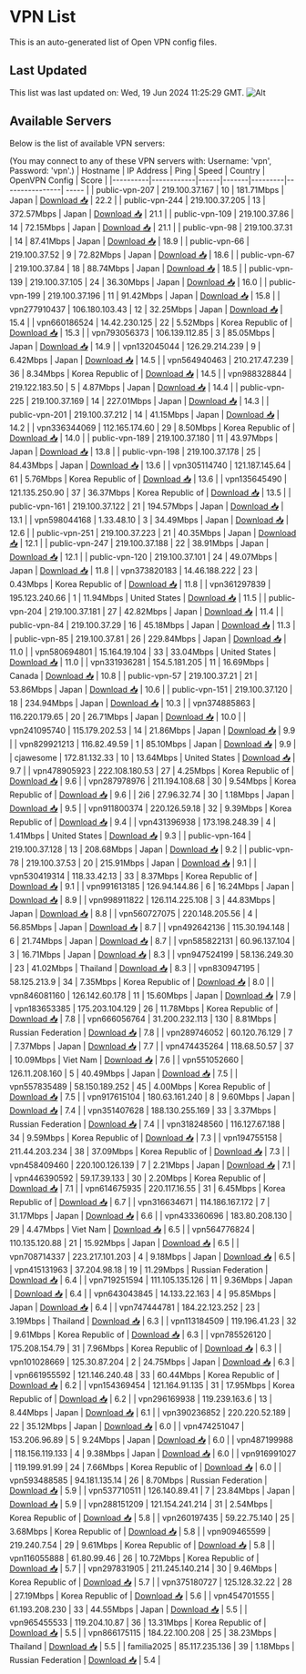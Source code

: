 # VPN List

This is an auto-generated list of Open VPN config files.

## Last Updated

This list was last updated on: Wed, 19 Jun 2024 11:25:29 GMT.
![Alt](https://repobeats.axiom.co/api/embed/186b98318ef1479477931607c1ad7d823f12451f.svg "Repobeats analytics image")

## Available Servers

Below is the list of available VPN servers:

(You may connect to any of these VPN servers with: Username: 'vpn', Password: 'vpn'.)
| Hostname | IP Address | Ping | Speed | Country | OpenVPN Config | Score |
|----------|------------|------|-------|---------|----------------| ----- |
| public-vpn-207 | 219.100.37.167 | 10 | 181.71Mbps | Japan | [Download 📥](./configs/server_0_JP.ovpn) | 22.2 |
| public-vpn-244 | 219.100.37.205 | 13 | 372.57Mbps | Japan | [Download 📥](./configs/server_1_JP.ovpn) | 21.1 |
| public-vpn-109 | 219.100.37.86 | 14 | 72.15Mbps | Japan | [Download 📥](./configs/server_2_JP.ovpn) | 21.1 |
| public-vpn-98 | 219.100.37.31 | 14 | 87.41Mbps | Japan | [Download 📥](./configs/server_3_JP.ovpn) | 18.9 |
| public-vpn-66 | 219.100.37.52 | 9 | 72.82Mbps | Japan | [Download 📥](./configs/server_4_JP.ovpn) | 18.6 |
| public-vpn-67 | 219.100.37.84 | 18 | 88.74Mbps | Japan | [Download 📥](./configs/server_5_JP.ovpn) | 18.5 |
| public-vpn-139 | 219.100.37.105 | 24 | 36.30Mbps | Japan | [Download 📥](./configs/server_6_JP.ovpn) | 16.0 |
| public-vpn-199 | 219.100.37.196 | 11 | 91.42Mbps | Japan | [Download 📥](./configs/server_7_JP.ovpn) | 15.8 |
| vpn277910437 | 106.180.103.43 | 12 | 32.25Mbps | Japan | [Download 📥](./configs/server_8_JP.ovpn) | 15.4 |
| vpn660186524 | 14.42.230.125 | 22 | 5.52Mbps | Korea Republic of | [Download 📥](./configs/server_9_KR.ovpn) | 15.3 |
| vpn793056373 | 106.139.112.85 | 3 | 85.05Mbps | Japan | [Download 📥](./configs/server_10_JP.ovpn) | 14.9 |
| vpn132045044 | 126.29.214.239 | 9 | 6.42Mbps | Japan | [Download 📥](./configs/server_11_JP.ovpn) | 14.5 |
| vpn564940463 | 210.217.47.239 | 36 | 8.34Mbps | Korea Republic of | [Download 📥](./configs/server_12_KR.ovpn) | 14.5 |
| vpn988328844 | 219.122.183.50 | 5 | 4.87Mbps | Japan | [Download 📥](./configs/server_13_JP.ovpn) | 14.4 |
| public-vpn-225 | 219.100.37.169 | 14 | 227.01Mbps | Japan | [Download 📥](./configs/server_14_JP.ovpn) | 14.3 |
| public-vpn-201 | 219.100.37.212 | 14 | 41.15Mbps | Japan | [Download 📥](./configs/server_15_JP.ovpn) | 14.2 |
| vpn336344069 | 112.165.174.60 | 29 | 8.50Mbps | Korea Republic of | [Download 📥](./configs/server_16_KR.ovpn) | 14.0 |
| public-vpn-189 | 219.100.37.180 | 11 | 43.97Mbps | Japan | [Download 📥](./configs/server_17_JP.ovpn) | 13.8 |
| public-vpn-198 | 219.100.37.178 | 25 | 84.43Mbps | Japan | [Download 📥](./configs/server_18_JP.ovpn) | 13.6 |
| vpn305114740 | 121.187.145.64 | 61 | 5.76Mbps | Korea Republic of | [Download 📥](./configs/server_19_KR.ovpn) | 13.6 |
| vpn135645490 | 121.135.250.90 | 37 | 36.37Mbps | Korea Republic of | [Download 📥](./configs/server_20_KR.ovpn) | 13.5 |
| public-vpn-161 | 219.100.37.122 | 21 | 194.57Mbps | Japan | [Download 📥](./configs/server_21_JP.ovpn) | 13.1 |
| vpn598044168 | 1.33.48.10 | 3 | 34.49Mbps | Japan | [Download 📥](./configs/server_22_JP.ovpn) | 12.6 |
| public-vpn-251 | 219.100.37.223 | 21 | 40.35Mbps | Japan | [Download 📥](./configs/server_23_JP.ovpn) | 12.1 |
| public-vpn-247 | 219.100.37.188 | 22 | 38.91Mbps | Japan | [Download 📥](./configs/server_24_JP.ovpn) | 12.1 |
| public-vpn-120 | 219.100.37.101 | 24 | 49.07Mbps | Japan | [Download 📥](./configs/server_25_JP.ovpn) | 11.8 |
| vpn373820183 | 14.46.188.222 | 23 | 0.43Mbps | Korea Republic of | [Download 📥](./configs/server_26_KR.ovpn) | 11.8 |
| vpn361297839 | 195.123.240.66 | 1 | 11.94Mbps | United States | [Download 📥](./configs/server_27_US.ovpn) | 11.5 |
| public-vpn-204 | 219.100.37.181 | 27 | 42.82Mbps | Japan | [Download 📥](./configs/server_28_JP.ovpn) | 11.4 |
| public-vpn-84 | 219.100.37.29 | 16 | 45.18Mbps | Japan | [Download 📥](./configs/server_29_JP.ovpn) | 11.3 |
| public-vpn-85 | 219.100.37.81 | 26 | 229.84Mbps | Japan | [Download 📥](./configs/server_30_JP.ovpn) | 11.0 |
| vpn580694801 | 15.164.19.104 | 33 | 33.04Mbps | United States | [Download 📥](./configs/server_31_US.ovpn) | 11.0 |
| vpn331936281 | 154.5.181.205 | 11 | 16.69Mbps | Canada | [Download 📥](./configs/server_32_CA.ovpn) | 10.8 |
| public-vpn-57 | 219.100.37.21 | 21 | 53.86Mbps | Japan | [Download 📥](./configs/server_33_JP.ovpn) | 10.6 |
| public-vpn-151 | 219.100.37.120 | 18 | 234.94Mbps | Japan | [Download 📥](./configs/server_34_JP.ovpn) | 10.3 |
| vpn374885863 | 116.220.179.65 | 20 | 26.71Mbps | Japan | [Download 📥](./configs/server_35_JP.ovpn) | 10.0 |
| vpn241095740 | 115.179.202.53 | 14 | 21.86Mbps | Japan | [Download 📥](./configs/server_36_JP.ovpn) | 9.9 |
| vpn829921213 | 116.82.49.59 | 1 | 85.10Mbps | Japan | [Download 📥](./configs/server_37_JP.ovpn) | 9.9 |
| cjawesome | 172.81.132.33 | 10 | 13.64Mbps | United States | [Download 📥](./configs/server_38_US.ovpn) | 9.7 |
| vpn478905923 | 222.108.180.53 | 27 | 4.25Mbps | Korea Republic of | [Download 📥](./configs/server_39_KR.ovpn) | 9.6 |
| vpn287978976 | 211.194.108.68 | 30 | 9.54Mbps | Korea Republic of | [Download 📥](./configs/server_40_KR.ovpn) | 9.6 |
| 2i6 | 27.96.32.74 | 30 | 1.18Mbps | Japan | [Download 📥](./configs/server_41_JP.ovpn) | 9.5 |
| vpn911800374 | 220.126.59.18 | 32 | 9.39Mbps | Korea Republic of | [Download 📥](./configs/server_42_KR.ovpn) | 9.4 |
| vpn431396938 | 173.198.248.39 | 4 | 1.41Mbps | United States | [Download 📥](./configs/server_43_US.ovpn) | 9.3 |
| public-vpn-164 | 219.100.37.128 | 13 | 208.68Mbps | Japan | [Download 📥](./configs/server_44_JP.ovpn) | 9.2 |
| public-vpn-78 | 219.100.37.53 | 20 | 215.91Mbps | Japan | [Download 📥](./configs/server_45_JP.ovpn) | 9.1 |
| vpn530419314 | 118.33.42.13 | 33 | 8.37Mbps | Korea Republic of | [Download 📥](./configs/server_46_KR.ovpn) | 9.1 |
| vpn991613185 | 126.94.144.86 | 6 | 16.24Mbps | Japan | [Download 📥](./configs/server_47_JP.ovpn) | 8.9 |
| vpn998911822 | 126.114.225.108 | 3 | 44.83Mbps | Japan | [Download 📥](./configs/server_48_JP.ovpn) | 8.8 |
| vpn560727075 | 220.148.205.56 | 4 | 56.85Mbps | Japan | [Download 📥](./configs/server_49_JP.ovpn) | 8.7 |
| vpn492642136 | 115.30.194.148 | 6 | 21.74Mbps | Japan | [Download 📥](./configs/server_50_JP.ovpn) | 8.7 |
| vpn585822131 | 60.96.137.104 | 3 | 16.71Mbps | Japan | [Download 📥](./configs/server_51_JP.ovpn) | 8.3 |
| vpn947524199 | 58.136.249.30 | 23 | 41.02Mbps | Thailand | [Download 📥](./configs/server_52_TH.ovpn) | 8.3 |
| vpn830947195 | 58.125.213.9 | 34 | 7.35Mbps | Korea Republic of | [Download 📥](./configs/server_53_KR.ovpn) | 8.0 |
| vpn846081160 | 126.142.60.178 | 11 | 15.60Mbps | Japan | [Download 📥](./configs/server_54_JP.ovpn) | 7.9 |
| vpn183653385 | 175.203.104.129 | 26 | 11.78Mbps | Korea Republic of | [Download 📥](./configs/server_55_KR.ovpn) | 7.8 |
| vpn666056764 | 31.200.232.113 | 130 | 8.81Mbps | Russian Federation | [Download 📥](./configs/server_56_RU.ovpn) | 7.8 |
| vpn289746052 | 60.120.76.129 | 7 | 7.37Mbps | Japan | [Download 📥](./configs/server_57_JP.ovpn) | 7.7 |
| vpn474435264 | 118.68.50.57 | 37 | 10.09Mbps | Viet Nam | [Download 📥](./configs/server_58_VN.ovpn) | 7.6 |
| vpn551052660 | 126.11.208.160 | 5 | 40.49Mbps | Japan | [Download 📥](./configs/server_59_JP.ovpn) | 7.5 |
| vpn557835489 | 58.150.189.252 | 45 | 4.00Mbps | Korea Republic of | [Download 📥](./configs/server_60_KR.ovpn) | 7.5 |
| vpn917615104 | 180.63.161.240 | 8 | 9.60Mbps | Japan | [Download 📥](./configs/server_61_JP.ovpn) | 7.4 |
| vpn351407628 | 188.130.255.169 | 33 | 3.37Mbps | Russian Federation | [Download 📥](./configs/server_62_RU.ovpn) | 7.4 |
| vpn318248560 | 116.127.67.188 | 34 | 9.59Mbps | Korea Republic of | [Download 📥](./configs/server_63_KR.ovpn) | 7.3 |
| vpn194755158 | 211.44.203.234 | 38 | 37.09Mbps | Korea Republic of | [Download 📥](./configs/server_64_KR.ovpn) | 7.3 |
| vpn458409460 | 220.100.126.139 | 7 | 2.21Mbps | Japan | [Download 📥](./configs/server_65_JP.ovpn) | 7.1 |
| vpn446390592 | 59.17.39.133 | 30 | 2.20Mbps | Korea Republic of | [Download 📥](./configs/server_66_KR.ovpn) | 7.1 |
| vpn614675935 | 220.117.16.55 | 31 | 6.45Mbps | Korea Republic of | [Download 📥](./configs/server_67_KR.ovpn) | 6.7 |
| vpn316634671 | 114.186.167.172 | 7 | 31.17Mbps | Japan | [Download 📥](./configs/server_68_JP.ovpn) | 6.6 |
| vpn433360696 | 183.80.208.130 | 29 | 4.47Mbps | Viet Nam | [Download 📥](./configs/server_69_VN.ovpn) | 6.5 |
| vpn564776824 | 110.135.120.88 | 21 | 15.92Mbps | Japan | [Download 📥](./configs/server_70_JP.ovpn) | 6.5 |
| vpn708714337 | 223.217.101.203 | 4 | 9.18Mbps | Japan | [Download 📥](./configs/server_71_JP.ovpn) | 6.5 |
| vpn415131963 | 37.204.98.18 | 19 | 11.29Mbps | Russian Federation | [Download 📥](./configs/server_72_RU.ovpn) | 6.4 |
| vpn719251594 | 111.105.135.126 | 11 | 9.36Mbps | Japan | [Download 📥](./configs/server_73_JP.ovpn) | 6.4 |
| vpn643043845 | 14.133.22.163 | 4 | 95.85Mbps | Japan | [Download 📥](./configs/server_74_JP.ovpn) | 6.4 |
| vpn747444781 | 184.22.123.252 | 23 | 3.19Mbps | Thailand | [Download 📥](./configs/server_75_TH.ovpn) | 6.3 |
| vpn113184509 | 119.196.41.23 | 32 | 9.61Mbps | Korea Republic of | [Download 📥](./configs/server_76_KR.ovpn) | 6.3 |
| vpn785526120 | 175.208.154.79 | 31 | 7.96Mbps | Korea Republic of | [Download 📥](./configs/server_77_KR.ovpn) | 6.3 |
| vpn101028669 | 125.30.87.204 | 2 | 24.75Mbps | Japan | [Download 📥](./configs/server_78_JP.ovpn) | 6.3 |
| vpn661955592 | 121.146.240.48 | 33 | 60.44Mbps | Korea Republic of | [Download 📥](./configs/server_79_KR.ovpn) | 6.2 |
| vpn154369454 | 121.164.91.135 | 31 | 17.95Mbps | Korea Republic of | [Download 📥](./configs/server_80_KR.ovpn) | 6.2 |
| vpn296169938 | 119.239.163.6 | 13 | 8.44Mbps | Japan | [Download 📥](./configs/server_81_JP.ovpn) | 6.1 |
| vpn390236852 | 220.220.52.189 | 22 | 35.12Mbps | Japan | [Download 📥](./configs/server_82_JP.ovpn) | 6.0 |
| vpn474251047 | 153.206.96.89 | 5 | 9.24Mbps | Japan | [Download 📥](./configs/server_83_JP.ovpn) | 6.0 |
| vpn487199988 | 118.156.119.133 | 4 | 9.38Mbps | Japan | [Download 📥](./configs/server_84_JP.ovpn) | 6.0 |
| vpn916991027 | 119.199.91.99 | 24 | 7.66Mbps | Korea Republic of | [Download 📥](./configs/server_85_KR.ovpn) | 6.0 |
| vpn593488585 | 94.181.135.14 | 26 | 8.70Mbps | Russian Federation | [Download 📥](./configs/server_86_RU.ovpn) | 5.9 |
| vpn537710511 | 126.140.89.41 | 7 | 23.84Mbps | Japan | [Download 📥](./configs/server_87_JP.ovpn) | 5.9 |
| vpn288151209 | 121.154.241.214 | 31 | 2.54Mbps | Korea Republic of | [Download 📥](./configs/server_88_KR.ovpn) | 5.8 |
| vpn260197435 | 59.22.75.140 | 25 | 3.68Mbps | Korea Republic of | [Download 📥](./configs/server_89_KR.ovpn) | 5.8 |
| vpn909465599 | 219.240.7.54 | 29 | 9.61Mbps | Korea Republic of | [Download 📥](./configs/server_90_KR.ovpn) | 5.8 |
| vpn116055888 | 61.80.99.46 | 26 | 10.72Mbps | Korea Republic of | [Download 📥](./configs/server_91_KR.ovpn) | 5.7 |
| vpn297831905 | 211.245.140.214 | 30 | 9.46Mbps | Korea Republic of | [Download 📥](./configs/server_92_KR.ovpn) | 5.7 |
| vpn375180727 | 125.128.32.22 | 28 | 27.19Mbps | Korea Republic of | [Download 📥](./configs/server_93_KR.ovpn) | 5.6 |
| vpn454701555 | 61.193.208.230 | 33 | 44.55Mbps | Japan | [Download 📥](./configs/server_94_JP.ovpn) | 5.5 |
| vpn965455533 | 119.204.10.87 | 36 | 13.31Mbps | Korea Republic of | [Download 📥](./configs/server_95_KR.ovpn) | 5.5 |
| vpn866175115 | 184.22.100.208 | 25 | 38.23Mbps | Thailand | [Download 📥](./configs/server_96_TH.ovpn) | 5.5 |
| familia2025 | 85.117.235.136 | 39 | 1.18Mbps | Russian Federation | [Download 📥](./configs/server_97_RU.ovpn) | 5.4 |
